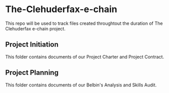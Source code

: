 # The-Clehuderfax-e-chain
This repo will be used to track files created throughtout the duration of The Clehuderfax e-chain project.

## Project Initiation
This folder contains documents of our Project Charter and Project Contract.

## Project Planning
This folder contains documents of our Belbin's Analysis and Skills Audit.
